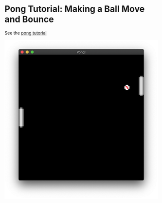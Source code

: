 # Pong Tutorial: Making a Ball Move and Bounce

See the [pong tutorial](https://book.amethyst.rs/master/pong-tutorial/pong-tutorial-04.html)

![pong tutorial 4 screenshot](./screenshot.png)
